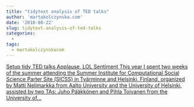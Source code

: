 ```yaml
---
title: "tidytext analysis of TED talks"
author: 'martakolczynska.com'
date: '2018-08-22'
slug: tidytext-analysis-of-ted-talks
categories:
  - 
tags:
  - martakolczynskacom
---
```


[Setup tidy TED talks Applause, LOL Sentiment This year I spent two weeks of the summer attending the Summer Institute for Computational Social Science Parter Site (SICSS) in Tvärminne and Helsinki, Finland, organized by Matti Nelimarkka from Aalto University and the University of Helsinki, assisted by two TAs: Juho Pääkkönen and Pihla Toivanen from the University of...<click to read more>](https://martakolczynska.com/post/ted-talks/)

